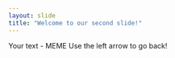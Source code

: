 ```yaml
---
layout: slide
title: "Welcome to our second slide!"
---
```

Your text - MEME
Use the left arrow to go back!
